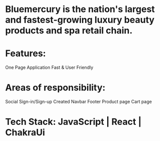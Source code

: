 # Bluemercury is the nation's largest and fastest-growing luxury beauty products and spa retail chain.


# Features:
 One Page Application Fast & User Friendly

# Areas of responsibility:
 Social Sign-in/Sign-up
 Created Navbar
 Footer
 Product page
 Cart page

# Tech Stack: JavaScript | React | ChakraUi
